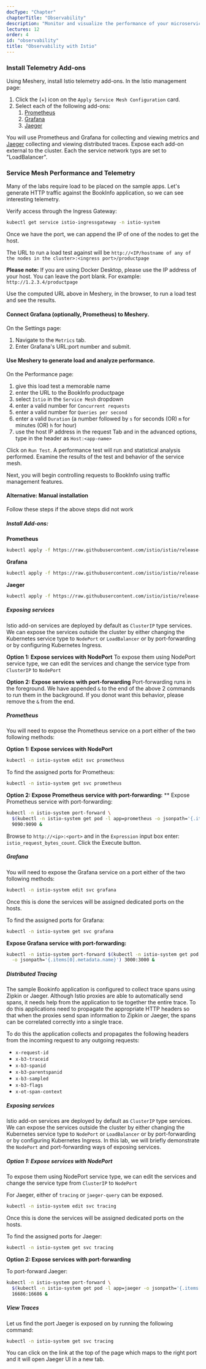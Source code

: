 ```yaml
---
docType: "Chapter"
chapterTitle: "Observability"
description: "Monitor and visualize the performance of your microservices using Istio's observability features."
lectures: 12
order: 4
id: "observability"
title: "Observability with Istio"
---
```




### Install Telemetry Add-ons

Using Meshery, install Istio telemetry add-ons. In the Istio management page:

1. Click the (+) icon on the `Apply Service Mesh Configuration` card.
1. Select each of the following add-ons:
   1. [Prometheus](https://prometheus.io/)
   1. [Grafana](https://grafana.com/)
   1. [Jaeger](https://www.jaegertracing.io/)

You will use Prometheus and Grafana for collecting and viewing metrics and [Jaeger](https://www.jaegertracing.io/) collecting and viewing distributed traces. Expose each add-on external to the cluster. Each the service network typs are set to "LoadBalancer".

### Service Mesh Performance and Telemetry

Many of the labs require load to be placed on the sample apps. Let's generate HTTP traffic against the BookInfo application, so we can see interesting telemetry.

Verify access through the Ingress Gateway:

```sh
kubectl get service istio-ingressgateway -n istio-system
```

Once we have the port, we can append the IP of one of the nodes to get the host.

The URL to run a load test against will be `http://<IP/hostname of any of the nodes in the cluster>:<ingress port>/productpage`

**Please note:** If you are using Docker Desktop, please use the IP address of your host. You can leave the port blank. For example: `http://1.2.3.4/productpage`

Use the computed URL above in Meshery, in the browser, to run a load test and see the results.

#### Connect Grafana (optionally, Prometheus) to Meshery.

On the Settings page:

1. Navigate to the `Metrics` tab.
1. Enter Grafana's URL:port number and submit.

#### Use Meshery to generate load and analyze performance.

On the Performance page:

1. give this load test a memorable name
1. enter the URL to the BookInfo productpage
1. select `Istio` in the `Service Mesh` dropdown
1. enter a valid number for `Concurrent requests`
1. enter a valid number for `Queries per second`
1. enter a valid `Duration` (a number followed by `s` for seconds (OR) `m` for minutes (OR) `h` for hour)
1. use the host IP address in the request Tab and in the advanced options, type in the header as `Host:<app-name>`

Click on `Run Test`. A performance test will run and statistical analysis performed. Examine the results of the test and behavior of the service mesh.

Next, you will begin controlling requests to BookInfo using traffic management features.

#### Alternative: Manual installation
Follow these steps if the above steps did not work

##### Install Add-ons:

**Prometheus**

```sh
kubectl apply -f https://raw.githubusercontent.com/istio/istio/release-1.7/samples/addons/prometheus.yaml

```

**Grafana**

```sh
kubectl apply -f https://raw.githubusercontent.com/istio/istio/release-1.7/samples/addons/grafana.yaml

```

**Jaeger**

```sh
kubectl apply -f https://raw.githubusercontent.com/istio/istio/release-1.7/samples/addons/jaeger.yaml

```

##### Exposing services

Istio add-on services are deployed by default as `ClusterIP` type services. We can expose the services outside the cluster by either changing the Kubernetes service type to `NodePort` or `LoadBalancer` or by port-forwarding or by configuring Kubernetes Ingress.

**Option 1: Expose services with NodePort**
To expose them using NodePort service type, we can edit the services and change the service type from `ClusterIP` to `NodePort`

**Option 2: Expose services with port-forwarding**
Port-forwarding runs in the foreground. We have appended `&` to the end of the above 2 commands to run them in the background. If you donot want this behavior, please remove the `&` from the end.

##### Prometheus

You will need to expose the Prometheus service on a port either of the two following methods:

**Option 1: Expose services with NodePort**

```sh
kubectl -n istio-system edit svc prometheus
```

To find the assigned ports for Prometheus:

```sh
kubectl -n istio-system get svc prometheus
```

**Option 2: Expose Prometheus service with port-forwarding:**
\*\*
Expose Prometheus service with port-forwarding:

```sh
kubectl -n istio-system port-forward \
  $(kubectl -n istio-system get pod -l app=prometheus -o jsonpath='{.items[0].metadata.name}') \
  9090:9090 &
```

Browse to `http://<ip>:<port>` and in the `Expression` input box enter: `istio_request_bytes_count`. Click the Execute button.


##### Grafana

You will need to expose the Grafana service on a port either of the two following methods:

```sh
kubectl -n istio-system edit svc grafana
```

Once this is done the services will be assigned dedicated ports on the hosts.

To find the assigned ports for Grafana:

```sh
kubectl -n istio-system get svc grafana
```

**Expose Grafana service with port-forwarding:**

```sh
kubectl -n istio-system port-forward $(kubectl -n istio-system get pod -l app=grafana \
  -o jsonpath='{.items[0].metadata.name}') 3000:3000 &
```

##### Distributed Tracing

The sample Bookinfo application is configured to collect trace spans using Zipkin or Jaeger. Although Istio proxies are able to automatically send spans, it needs help from the application to tie together the entire trace. To do this applications need to propagate the appropriate HTTP headers so that when the proxies send span information to Zipkin or Jaeger, the spans can be correlated correctly into a single trace.

To do this the application collects and propagates the following headers from the incoming request to any outgoing requests:

- `x-request-id`
- `x-b3-traceid`
- `x-b3-spanid`
- `x-b3-parentspanid`
- `x-b3-sampled`
- `x-b3-flags`
- `x-ot-span-context`

##### Exposing services

Istio add-on services are deployed by default as `ClusterIP` type services. We can expose the services outside the cluster by either changing the Kubernetes service type to `NodePort` or `LoadBalancer` or by port-forwarding or by configuring Kubernetes Ingress. In this lab, we will briefly demonstrate the `NodePort` and port-forwarding ways of exposing services.

##### Option 1: Expose services with NodePort

To expose them using NodePort service type, we can edit the services and change the service type from `ClusterIP` to `NodePort`

For Jaeger, either of `tracing` or `jaeger-query` can be exposed.

```sh
kubectl -n istio-system edit svc tracing
```

Once this is done the services will be assigned dedicated ports on the hosts.

To find the assigned ports for Jaeger:

```sh
kubectl -n istio-system get svc tracing
```

**Option 2: Expose services with port-forwarding**

To port-forward Jaeger:

```sh
kubectl -n istio-system port-forward \
  $(kubectl -n istio-system get pod -l app=jaeger -o jsonpath='{.items[0].metadata.name}') \
  16686:16686 &
```

##### View Traces

Let us find the port Jaeger is exposed on by running the following command:

```sh
kubectl -n istio-system get svc tracing
```

You can click on the link at the top of the page which maps to the right port and it will open Jaeger UI in a new tab.


